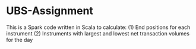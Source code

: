 # UBS-Assignment
This is a Spark code written in Scala to calculate:
(1) End positions for each instrument
(2) Instruments with largest and lowest net transaction volumes for the day
